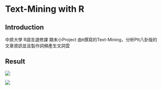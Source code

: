 # Text-Mining with R
Introduction
--

中原大學 R語言選修課 期末小Project
由`R`撰寫的Text-Mining，分析Ptt八卦版的文章資訊並且製作詞頻產生文詞雲


Result
--

![](https://github.com/silence0925/Text-Mining/blob/master/img/1.png)

![](https://github.com/silence0925/Text-Mining/blob/master/img/2.png)